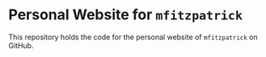 # Personal Website for `mfitzpatrick`
This repository holds the code for the personal website of `mfitzpatrick` on GitHub.

